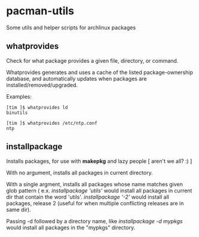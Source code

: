 # pacman-utils
Some utils and helper scripts for archlinux packages


whatprovides
------------

Check for what package provides a given file, directory, or command.

Whatprovides generates and uses a cache of the listed package-ownership database, and automatically updates when packages are installed/removed/upgraded.

Examples:

	[tim ]$ whatprovides ld
	binutils

	[tim ]$ whatprovides /etc/ntp.conf
	ntp


installpackage
--------------

Installs packages, for use with **makepkg** and lazy people \[ aren't we all? :) \] 

With no argument, installs all packages in current directory.

With a single argment, installs all packages whose name matches given glob pattern ( e.x. *installpackage 'utils'*  would install all packages in current dir that contain the word 'utils'. *installpackage '-2'* would install all packages, release 2 (useful for when multiple conflicting releases are in same dir).

Passing -d followed by a directory name, like  *installpackage -d mypkgs* would install all packages in the "mypkgs" directory.



